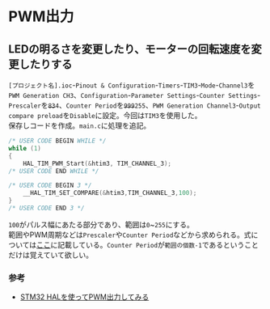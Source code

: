 # PWM出力

## LEDの明るさを変更したり、モーターの回転速度を変更したりする

`[プロジェクト名].ioc`-`Pinout & Configuration`-`Timers`-`TIM3`-`Mode`-`Channel3`を`PWM Generation CH3`、`Configuration`-`Parameter Settings`-`Counter Settings`-`Prescaler`を~~`83`~~`4`、`Counter Period`を~~`999`~~`255`、`PWM Generation Channel3`-`Output compare preload`を`Disable`に設定。今回は`TIM3`を使用した。  
保存しコードを作成。`main.c`に処理を追記。  

```c
/* USER CODE BEGIN WHILE */
while (1)
{
    HAL_TIM_PWM_Start(&htim3, TIM_CHANNEL_3);
/* USER CODE END WHILE */

/* USER CODE BEGIN 3 */
    __HAL_TIM_SET_COMPARE(&htim3,TIM_CHANNEL_3,100);
}
/* USER CODE END 3 */
```  

`100`がパルス幅にあたる部分であり、範囲は`0`~`255`にする。  
範囲やPWM周期などは`Prescaler`や`Counter Period`などから求められる。式については[ここ](./OutTimerLED.md)に記載している。`Counter Period`が`範囲の個数-1`であるということだけは覚えていて欲しい。  

### 参考

* [STM32 HALを使ってPWM出力してみる](https://moons.link/post-632/)
